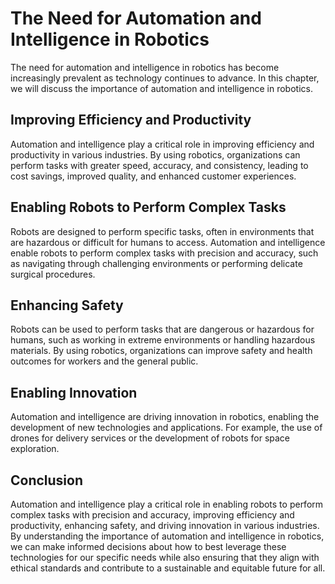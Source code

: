 The Need for Automation and Intelligence in Robotics
===========================================================================

The need for automation and intelligence in robotics has become increasingly prevalent as technology continues to advance. In this chapter, we will discuss the importance of automation and intelligence in robotics.

Improving Efficiency and Productivity
-------------------------------------

Automation and intelligence play a critical role in improving efficiency and productivity in various industries. By using robotics, organizations can perform tasks with greater speed, accuracy, and consistency, leading to cost savings, improved quality, and enhanced customer experiences.

Enabling Robots to Perform Complex Tasks
----------------------------------------

Robots are designed to perform specific tasks, often in environments that are hazardous or difficult for humans to access. Automation and intelligence enable robots to perform complex tasks with precision and accuracy, such as navigating through challenging environments or performing delicate surgical procedures.

Enhancing Safety
----------------

Robots can be used to perform tasks that are dangerous or hazardous for humans, such as working in extreme environments or handling hazardous materials. By using robotics, organizations can improve safety and health outcomes for workers and the general public.

Enabling Innovation
-------------------

Automation and intelligence are driving innovation in robotics, enabling the development of new technologies and applications. For example, the use of drones for delivery services or the development of robots for space exploration.

Conclusion
----------

Automation and intelligence play a critical role in enabling robots to perform complex tasks with precision and accuracy, improving efficiency and productivity, enhancing safety, and driving innovation in various industries. By understanding the importance of automation and intelligence in robotics, we can make informed decisions about how to best leverage these technologies for our specific needs while also ensuring that they align with ethical standards and contribute to a sustainable and equitable future for all.
